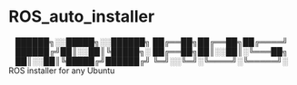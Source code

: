 # ROS_auto_installer
<div align='center'>
██████╗░░█████╗░░██████╗
██╔══██╗██╔══██╗██╔════╝
██████╔╝██║░░██║╚█████╗░
██╔══██╗██║░░██║░╚═══██╗
██║░░██║╚█████╔╝██████╔╝
╚═╝░░╚═╝░╚════╝░╚═════╝░
 </div>
 ROS installer for any Ubuntu
